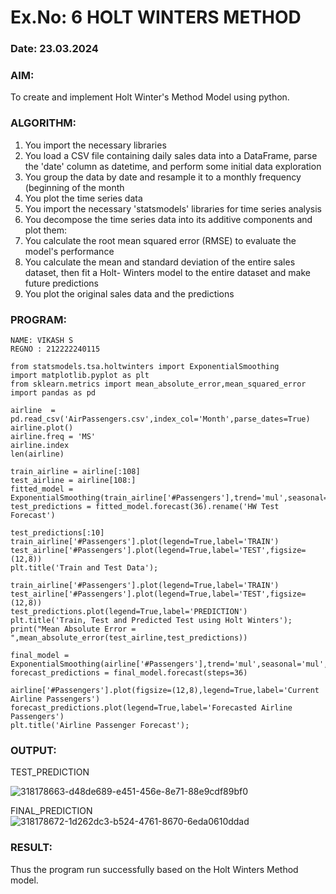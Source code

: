 # Ex.No: 6 HOLT WINTERS METHOD
### Date: 23.03.2024
### AIM:
To create and implement Holt Winter's Method Model using python.
### ALGORITHM:
1. You import the necessary libraries
2. You load a CSV file containing daily sales data into a DataFrame, parse the 'date' column as
datetime, and perform some initial data exploration
3. You group the data by date and resample it to a monthly frequency (beginning of the month
4. You plot the time series data
5. You import the necessary 'statsmodels' libraries for time series analysis
6. You decompose the time series data into its additive components and plot them:
7. You calculate the root mean squared error (RMSE) to evaluate the model's performance
8. You calculate the mean and standard deviation of the entire sales dataset, then fit a Holt-
Winters model to the entire dataset and make future predictions
9. You plot the original sales data and the predictions
### PROGRAM:
```
NAME: VIKASH S
REGNO : 212222240115
```
```
from statsmodels.tsa.holtwinters import ExponentialSmoothing
import matplotlib.pyplot as plt
from sklearn.metrics import mean_absolute_error,mean_squared_error
import pandas as pd

airline  = pd.read_csv('AirPassengers.csv',index_col='Month',parse_dates=True)
airline.plot()
airline.freq = 'MS'
airline.index
len(airline)

train_airline = airline[:108] 
test_airline = airline[108:] 
fitted_model = ExponentialSmoothing(train_airline['#Passengers'],trend='mul',seasonal='mul',seasonal_periods=12).fit()
test_predictions = fitted_model.forecast(36).rename('HW Test Forecast')

test_predictions[:10]
train_airline['#Passengers'].plot(legend=True,label='TRAIN')
test_airline['#Passengers'].plot(legend=True,label='TEST',figsize=(12,8))
plt.title('Train and Test Data');

train_airline['#Passengers'].plot(legend=True,label='TRAIN')
test_airline['#Passengers'].plot(legend=True,label='TEST',figsize=(12,8))
test_predictions.plot(legend=True,label='PREDICTION')
plt.title('Train, Test and Predicted Test using Holt Winters');
print("Mean Absolute Error = ",mean_absolute_error(test_airline,test_predictions))

final_model = ExponentialSmoothing(airline['#Passengers'],trend='mul',seasonal='mul',seasonal_periods=12).fit()
forecast_predictions = final_model.forecast(steps=36)

airline['#Passengers'].plot(figsize=(12,8),legend=True,label='Current Airline Passengers')
forecast_predictions.plot(legend=True,label='Forecasted Airline Passengers')
plt.title('Airline Passenger Forecast');
```
### OUTPUT:


TEST_PREDICTION

![318178663-d48de689-e451-456e-8e71-88e9cdf89bf0](https://github.com/vikashsenthil21/TSA_EXP6/assets/119433834/78b34013-5bd8-415b-812a-48427c80c0db)


FINAL_PREDICTION
![318178672-1d262dc3-b524-4761-8670-6eda0610ddad](https://github.com/vikashsenthil21/TSA_EXP6/assets/119433834/34a50243-ea60-447a-99b5-600bbcbe72e1)


### RESULT:
Thus the program run successfully based on the Holt Winters Method model.
